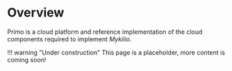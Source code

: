 # Overview

Primo is a cloud platform and reference implementation of the cloud components required to implement _Mykilio_.

<!-- prettier-ignore -->
!!! warning "Under construction"
    This page is a placeholder, more content is coming soon!
